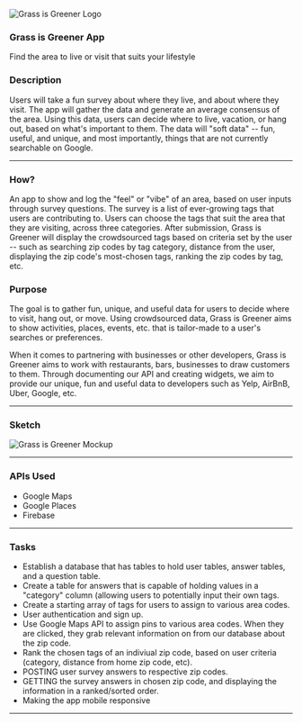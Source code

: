![Grass is Greener Logo](https://i.imgur.com/85Oqxtp.png)
### Grass is Greener App
Find the area to live or visit that suits your lifestyle 

### Description

Users will take a fun survey about where they live, and about where they visit. The app will gather the data and generate an average consensus of the area. Using this data, users can decide where to live, vacation, or hang out, based on what's important to them. The data will "soft data" --  fun, useful, and unique, and most importantly, things that are not currently searchable on Google.

---

### How?

An app to show and log the "feel" or "vibe" of an area, based on user inputs through survey questions. The survey is a list of ever-growing tags that users are contributing to. Users can choose the tags that suit the area that they are visiting, across three categories. After submission, Grass is Greener will display the crowdsourced tags based on criteria set by the user -- such as searching zip codes by tag category, distance from the user, displaying the  zip code's most-chosen tags, ranking the zip codes by tag, etc.

### Purpose

The goal is to gather fun, unique, and useful data for users to decide where to visit, hang out, or move. Using crowdsourced data, Grass is Greener aims to show activities, places, events, etc. that is tailor-made to a user's searches or preferences. 

When it comes to partnering with businesses or other developers, Grass is Greener aims to work with restaurants, bars, businesses to draw customers to them. Through documenting our API and creating widgets, we aim to provide our unique, fun and useful data to developers such as Yelp, AirBnB, Uber, Google, etc. 

---

### Sketch
![Grass is Greener Mockup](https://i.imgur.com/xBluOdI.png)

---

### APIs Used

* Google Maps
* Google Places
* Firebase

---

### Tasks

* Establish a database that has tables to hold user tables, answer tables, and a question table.
* Create a table for answers that is capable of holding values in a "category" column (allowing users to potentially input their own tags.
* Create a starting array of tags for users to assign to various area codes.
* User authentication and sign up. 
* Use Google Maps API to assign pins to various area codes. When they are clicked, they grab relevant information on from our database about the zip code. 
* Rank the chosen tags of an indiviual zip code, based on user criteria (category, distance from home zip code, etc).
* POSTING user survey answers to respective zip codes. 
* GETTING the survey answers in chosen zip code, and displaying the information in a ranked/sorted order.
* Making the app mobile responsive
---

### 
